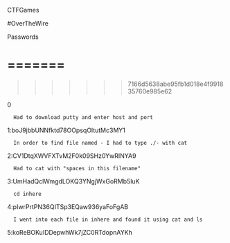 CTFGames


#OverTheWire


Passwords

=======
=======
>>>>>>> 7166d5638abe95fb1d018e4f991835760e985e62

0

      Had to download putty and enter host and port


1:boJ9jbbUNNfktd78OOpsqOltutMc3MY1

      In order to find file named - I had to type ./- with cat


2:CV1DtqXWVFXTvM2F0k09SHz0YwRINYA9

      Had to cat with "spaces in this filename"


3:UmHadQclWmgdLOKQ3YNgjWxGoRMb5luK

      cd inhere


4:pIwrPrtPN36QITSp3EQaw936yaFoFgAB

      I went into each file in inhere and found it using cat and ls


5:koReBOKuIDDepwhWk7jZC0RTdopnAYKh

